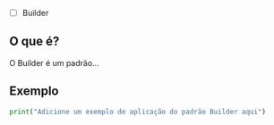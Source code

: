 
- [ ] Builder
## O que é?
O Builder é um padrão...

## Exemplo
```python
print("Adicione um exemplo de aplicação do padrão Builder aqui")
```